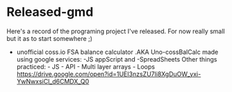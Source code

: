 # Released-gmd
Here's a record of the programing project I've released.
For now really small but it as to start somewhere ;)

- unofficial coss.io FSA balance calculator .AKA Uno-cossBalCalc
  made using google services: -JS appScript and -SpreadSheets
  Other things practiced: - JS - API - Multi layer arrays - Loops
  https://drive.google.com/open?id=1UEI3nzsZU7li8XgDuOW_yxi-YwNwxsiCl_d6CMDX_Q0

